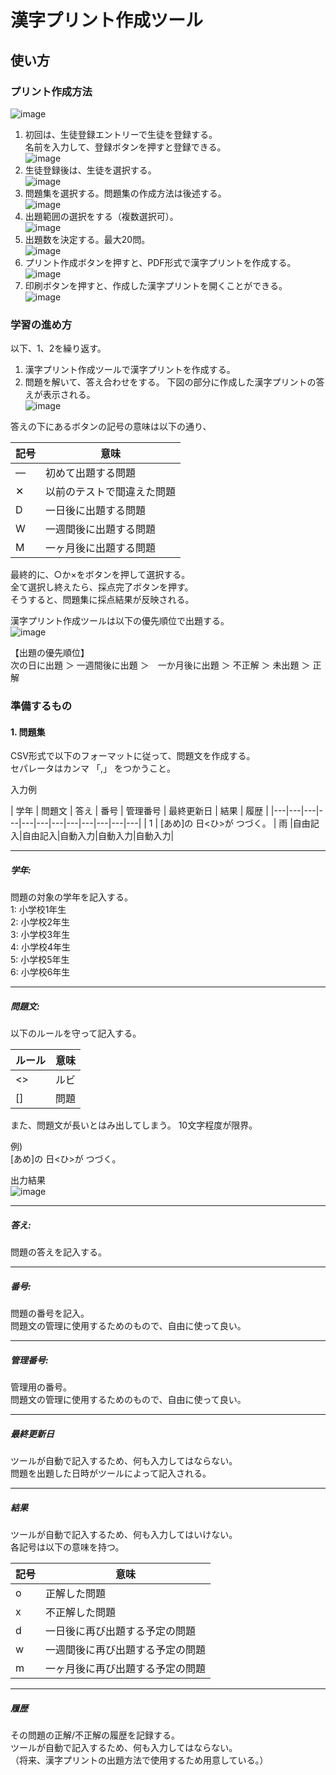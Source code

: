 # 漢字プリント作成ツール
## 使い方
### プリント作成方法
![image](https://user-images.githubusercontent.com/47249430/221411316-c6069e6f-0b05-42f6-9653-6c479b74aac8.png) 
1. 初回は、生徒登録エントリーで生徒を登録する。  
   名前を入力して、登録ボタンを押すと登録できる。  
![image](https://user-images.githubusercontent.com/47249430/221411531-b247cb70-2b7f-45fa-acb3-f28b030a2742.png) 
2. 生徒登録後は、生徒を選択する。  
![image](https://user-images.githubusercontent.com/47249430/221411569-aa3cb55b-ca67-4152-ac86-069d23d5544b.png)  
3. 問題集を選択する。問題集の作成方法は後述する。  
![image](https://user-images.githubusercontent.com/47249430/221411695-56ce88e5-47eb-49ec-8a2e-aaa82b5e3e43.png)  
4. 出題範囲の選択をする（複数選択可）。  
![image](https://user-images.githubusercontent.com/47249430/221411729-b68db2c3-01f4-4dff-84a3-03f96788279b.png) 
5. 出題数を決定する。最大20問。  
![image](https://user-images.githubusercontent.com/47249430/221411748-a84af35f-46a6-4a49-9f5a-1ad7491fc05f.png)  
6. プリント作成ボタンを押すと、PDF形式で漢字プリントを作成する。  
![image](https://user-images.githubusercontent.com/47249430/221411825-52621f04-be6f-47cc-a5fe-7429aa579ed8.png) 
7. 印刷ボタンを押すと、作成した漢字プリントを開くことができる。  
![image](https://user-images.githubusercontent.com/47249430/221411848-1e1a0728-0be8-4caa-ab81-3b33dc437477.png)  

### 学習の進め方
以下、1、2を繰り返す。
1. 漢字プリント作成ツールで漢字プリントを作成する。
2. 問題を解いて、答え合わせをする。
下図の部分に作成した漢字プリントの答えが表示される。  
![image](https://user-images.githubusercontent.com/47249430/221412427-d293c50c-d02e-4392-8a67-b03de5ca7810.png)  

答えの下にあるボタンの記号の意味は以下の通り、  

| 記号 | 意味 |
|-----|-----|
| ― | 初めて出題する問題 |
| ✕ | 以前のテストで間違えた問題 |
| D | 一日後に出題する問題 |
| W | 一週間後に出題する問題 |
| M | 一ヶ月後に出題する問題 |
  
最終的に、○か×をボタンを押して選択する。  
全て選択し終えたら、採点完了ボタンを押す。  
そうすると、問題集に採点結果が反映される。
  
漢字プリント作成ツールは以下の優先順位で出題する。  
![image](https://user-images.githubusercontent.com/47249430/218885114-df749b97-58d1-4dad-938f-85b68aedfc27.png)

【出題の優先順位】  
次の日に出題 ＞ 一週間後に出題 ＞　一か月後に出題 ＞ 不正解 ＞ 未出題 ＞ 正解

### 準備するもの
#### 1. 問題集
CSV形式で以下のフォーマットに従って、問題文を作成する。  
セパレータはカンマ 「,」 をつかうこと。

入力例

| 学年 | 問題文 | 答え | 番号 | 管理番号 | 最終更新日 | 結果 | 履歴 |
|---|---|---|---|---|---|---|---|---|---|---|---|
| 1 | [あめ]の 日<ひ>が つづく。 | 雨 |自由記入|自由記入|自動入力|自動入力|自動入力|

---
##### 学年:
問題の対象の学年を記入する。  
1: 小学校1年生  
2: 小学校2年生  
3: 小学校3年生  
4: 小学校4年生  
5: 小学校5年生  
6: 小学校6年生  

---
##### 問題文:
以下のルールを守って記入する。  

|  ルール  |  意味  |
| ---- | ---- |
|   <>  | ルビ |
|   []  | 問題 |

また、問題文が長いとはみ出してしまう。
10文字程度が限界。
  
例)  
[あめ]の 日<ひ>が つづく。  
  
出力結果  
![image](https://user-images.githubusercontent.com/47249430/218754651-8966d618-82c1-4e64-bef1-1b51fe439df7.png)

---
##### 答え:
問題の答えを記入する。

---
##### 番号:
問題の番号を記入。  
問題文の管理に使用するためのもので、自由に使って良い。  

---
##### 管理番号:
管理用の番号。  
問題文の管理に使用するためのもので、自由に使って良い。

---
##### 最終更新日
ツールが自動で記入するため、何も入力してはならない。  
問題を出題した日時がツールによって記入される。  

---
##### 結果
ツールが自動で記入するため、何も入力してはいけない。  
各記号は以下の意味を持つ。

|  記号  |  意味  |
| ---- | ---- |
|   o  | 正解した問題 |
|   x  | 不正解した問題 |
|   d  | 一日後に再び出題する予定の問題 |
|   w  | 一週間後に再び出題する予定の問題 |
|   m  | 一ヶ月後に再び出題する予定の問題 |

---
##### 履歴
その問題の正解/不正解の履歴を記録する。  
ツールが自動で記入するため、何も入力してはならない。  
（将来、漢字プリントの出題方法で使用するため用意している。）

